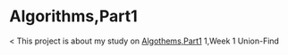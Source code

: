# Algorithms,Part1
 < This project is about my study on [Algothems,Part1](https://class.coursera.org/algs4partI-008/lecture)
1,Week 1 Union-Find
